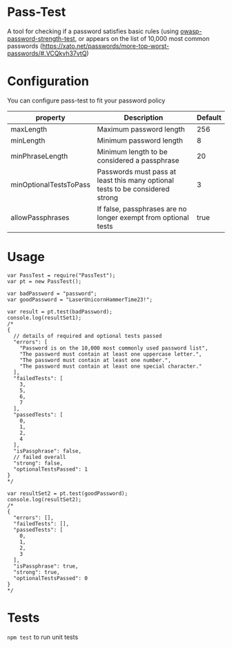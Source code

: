 Pass-Test
=========

A tool for checking if a password satisfies basic rules (using [owasp-password-strength-test](https://npmjs.org/package/owasp-password-strength-test), or appears on the list of
10,000 most common passwords (https://xato.net/passwords/more-top-worst-passwords/#.VCQkvh37vtQ)

Configuration
=============

You can configure pass-test to fit your password policy

|property              |Description                                                                  |Default|
|----------------------|-----------------------------------------------------------------------------|-------|
|maxLength             |Maximum password length                                                      |256    |
|minLength             |Minimum password length                                                      |8      |
|minPhraseLength       |Minimum length to be considered a passphrase                                 |20     |
|minOptionalTestsToPass|Passwords must pass at least this many optional tests to be considered strong|3      |
|allowPassphrases      |If false, passphrases are no longer exempt from optional tests               |true   |

Usage
=====
```
var PassTest = require("PassTest");
var pt = new PassTest();

var badPassword = "password";
var goodPassword = "LaserUnicornHammerTime23!";

var result = pt.test(badPassword);
console.log(resultSet1);
/*
{
  // details of required and optional tests passed
  "errors": [
    "Password is on the 10,000 most commonly used password list",
    "The password must contain at least one uppercase letter.",
    "The password must contain at least one number.",
    "The password must contain at least one special character."
  ],
  "failedTests": [
    3,
    5,
    6,
    7
  ],
  "passedTests": [
    0,
    1,
    2,
    4
  ],
  "isPassphrase": false,
  // failed overall
  "strong": false,
  "optionalTestsPassed": 1
}
*/

var resultSet2 = pt.test(goodPassword);
console.log(resultSet2);
/*
{
  "errors": [],
  "failedTests": [],
  "passedTests": [
    0,
    1,
    2,
    3
  ],
  "isPassphrase": true,
  "strong": true,
  "optionalTestsPassed": 0
}
*/
```

Tests
=====
`npm test` to run unit tests
